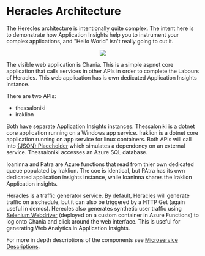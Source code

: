 # Heracles Architecture

The Herecles architecture is intentionally quite complex.  The intent here is to demonstrate how Application Insights help you to instrument your complex applications, and "Hello World" isn't really going to cut it.
<p align="center">
  <img src="../images/heracles-architecture.jpg" />
</p>

The visible web application is Chania. This is a simple aspnet core application that calls services in other APIs in order to complete the Labours of Heracles.  This web application has is own dedicated Application Insights instance.

There are two APIs:
 - thessaloniki
 - iraklion
 
Both have separate Application Insights instances. Thessaloniki is a dotnet core application running on a Windows app service. Iraklion is a dotnet core application running on app service for linux containers. Both APIs will call into [{JSON} Placeholder](https://jsonplaceholder.typicode.com/) which simulates a dependency on an external service.  Thessaloniki accesses an Azure SQL database.

Ioaninna and Patra are Azure functions that read from thier own dedicated queue populated by Iraklion.  The coe is identical, but PAtra has its own dedicated application insights instance, while Ioaninna shares the Iraklion Application insights.

Heracles is a traffic generator service.  By default, Heracles will generate traffic on a schedule, but it can also be triggered by a HTTP Get (again useful in demos).  Herecles also generates synthetic user traffic using [Selenium Webdriver](https://www.selenium.dev/) (deployed on a custom container in Azure Functions) to log onto Chania and click around the web interface.  This is useful for generating Web Analytics in Application Insights.

For more in depth descriptions of the components see [Microservice Descriptions](docs/intro/microservice-descriptions.md).
